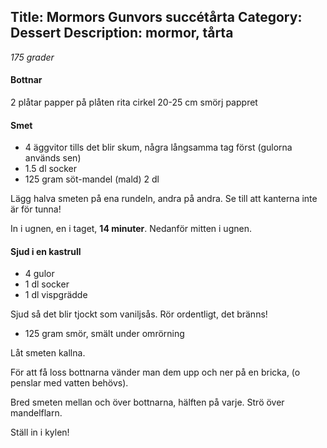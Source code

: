 Title: Mormors Gunvors succétårta
Category: Dessert
Description: mormor, tårta
---

*175 grader*

#### Bottnar

2 plåtar
papper på plåten
rita cirkel 20-25 cm
smörj pappret

#### Smet

* 4 äggvitor tills det blir skum, några långsamma tag först (gulorna används sen)
* 1.5 dl socker
* 125 gram söt-mandel (mald) 2 dl

Lägg halva smeten på ena rundeln, andra på andra. Se till att kanterna inte är för tunna!

In i ugnen, en i taget, **14 minuter**. Nedanför mitten i ugnen.

#### Sjud i en kastrull

* 4 gulor
* 1 dl socker
* 1 dl vispgrädde

Sjud så det blir tjockt som vaniljsås. Rör ordentligt, det bränns!

* 125 gram smör, smält under omrörning

Låt smeten kallna.

För att få loss bottnarna vänder man dem upp och ner på en bricka, (o penslar med vatten behövs).

Bred smeten mellan och över bottnarna, hälften på varje.
Strö över mandelflarn.

Ställ in i kylen!